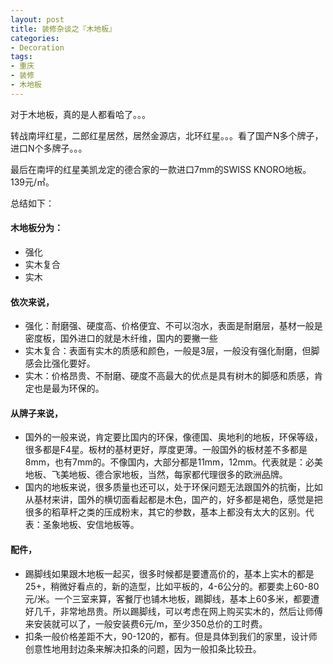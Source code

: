 ```yaml
---
layout: post
title: 装修杂谈之『木地板』
categories:
- Decoration
tags:
- 重庆
- 装修
- 木地板
---
```


对于木地板，真的是人都看哈了。。。

转战南坪红星，二郎红星居然，居然金源店，北环红星。。。看了国产N多个牌子，进口N个多牌子。。。

最后在南坪的红星美凯龙定的德合家的一款进口7mm的SWISS KNORO地板。139元/㎡。

总结如下：

#### 木地板分为：

* 强化
* 实木复合
* 实木

#### 依次来说，

* 强化：耐磨强、硬度高、价格便宜、不可以泡水，表面是耐磨层，基材一般是密度板，国外进口的就是木纤维，国内的要撇一些
* 实木复合：表面有实木的质感和颜色，一般是3层，一般没有强化耐磨，但脚感会比强化要好。
* 实木：价格昂贵、不耐磨、硬度不高最大的优点是具有树木的脚感和质感，肯定也是最为环保的。

#### 从牌子来说，

* 国外的一般来说，肯定要比国内的环保，像德国、奥地利的地板，环保等级，很多都是F4星。板材的基材更好，厚度更薄。一般国外的板材差不多都是8mm，也有7mm的。不像国内，大部分都是11mm，12mm。代表就是：必美地板、飞美地板、德合家地板，当然，每家都代理很多的欧洲品牌。
* 国内的地板来说，很多质量也还可以，处于环保问题无法跟国外的抗衡，比如从基材来讲，国外的横切面看起都是木色，国产的，好多都是褐色，感觉是把很多的稻草杆之类的压成粉末，其它的参数，基本上都没有太大的区别。代表：圣象地板、安信地板等。

#### 配件，

* 踢脚线如果跟木地板一起买，很多时候都是要遭高价的，基本上实木的都是25+，稍微好看点的，新的造型，比如平板的，4-6公分的。都要卖上60-80元/米。一个三室来算，客餐厅也铺木地板，踢脚线，基本上60多米，都要遭好几千，非常地昂贵。所以踢脚线，可以考虑在网上购买实木的，然后让师傅来安装就可以了，一般安装费6元/m，至少350总价的工时费。
* 扣条一般价格差距不大，90-120的，都有。但是具体到我们的家里，设计师创意性地用封边条来解决扣条的问题，因为一般扣条比较丑。